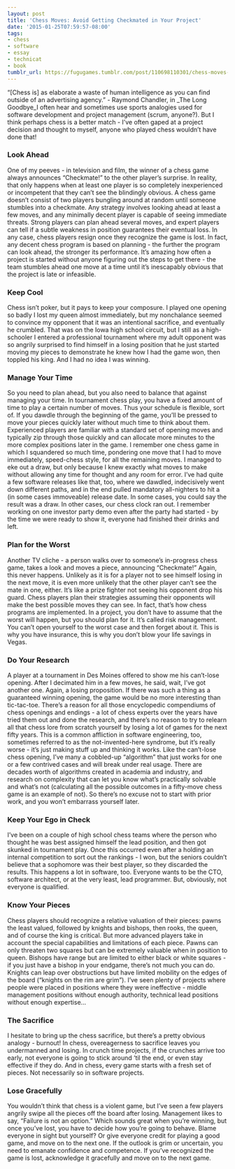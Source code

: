 ```yaml
---
layout: post
title: 'Chess Moves: Avoid Getting Checkmated in Your Project'
date: '2015-01-25T07:59:57-08:00'
tags:
- chess
- software
- essay
- technicat
- book
tumblr_url: https://fugugames.tumblr.com/post/110698110301/chess-moves-avoid-getting-checkmated-in-your
---
```

“[Chess is] as elaborate a waste of human intelligence as you can find outside of an advertising agency.” - Raymond Chandler, in&nbsp;_The Long Goodbye_I often hear and sometimes use sports analogies used for software development and project management (scrum, anyone?). But I think perhaps chess is a better match - I’ve often gaped at a project decision and thought to myself, anyone who played chess wouldn’t have done that!

### Look Ahead
One of my peeves - in television and film, the winner of a chess game always announces “Checkmate!” to the other player’s surprise. In reality, that only happens when at least one player is so completely inexperienced or incompetent that they can’t see the blindingly obvious. A chess game doesn’t consist of two players bungling around at random until someone stumbles into a checkmate. Any strategy involves looking ahead at least a few moves, and any minimally decent player is capable of seeing immediate threats. Strong players can plan ahead several moves, and expert players can tell if a subtle weakness in position guarantees their eventual loss. In any case, chess players resign once they recognize the game is lost. In fact, any decent chess program is based on planning - the further the program can look ahead, the stronger its performance. It’s amazing how often a project is started without anyone figuring out the steps to get there - the team stumbles ahead one move at a time until it’s inescapably obvious that the project is late or infeasible.
### Keep Cool
Chess isn’t poker, but it pays to keep your composure. I played one opening so badly I lost my queen almost immediately, but my nonchalance seemed to convince my opponent that it was an intentional sacrifice, and eventually he crumbled. That was on the Iowa high school circuit, but I still as a high-schooler I entered a professional tournament where my adult opponent was so angrily surprised to find himself in a losing position that he just started moving my pieces to demonstrate he knew how I had the game won, then toppled his king. And I had no idea I was winning.
### Manage Your Time
So you need to plan ahead, but you also need to balance that against managing your time. In tournament chess play, you have a fixed amount of time to play a certain number of moves. Thus your schedule is flexible, sort of. If you dawdle through the beginning of the game, you’ll be pressed to move your pieces quickly later without much time to think about them. Experienced players are familiar with a standard set of opening moves and typically zip through those quickly and can allocate more minutes to the more complex positions later in the game. I remember one chess game in which I squandered so much time, pondering one move that I had to move immediately, speed-chess style, for all the remaining moves. I managed to eke out a draw, but only because I knew exactly what moves to make without allowing any time for thought and any room for error. I’ve had quite a few software releases like that, too, where we dawdled, indecisively went down different paths, and in the end pulled mandatory all-nighters to hit a (in some cases immoveable) release date. In some cases, you could say the result was a draw. In other cases, our chess clock ran out. I remember working on one investor party demo even after the party had started - by the time we were ready to show it, everyone had finished their drinks and left.
### Plan for the Worst
Another TV cliche - a person walks over to someone’s in-progress chess game, takes a look and moves a piece, announcing “Checkmate!” Again, this never happens. Unlikely as it is for a player not to see himself losing in the next move, it is even more unlikely that the other player can’t see the mate in one, either. It’s like a prize fighter not seeing his opponent drop his guard. Chess players plan their strategies assuming their opponents will make the best possible moves they can see. In fact, that’s how chess programs are implemented. In a project, you don’t have to assume that the worst will happen, but you should plan for it. It’s called risk management. You can’t open yourself to the worst case and then forget about it. This is why you have insurance, this is why you don’t blow your life savings in Vegas.
### Do Your Research
A player at a tournament in Des Moines offered to show me his can’t-lose opening. After I decimated him in a few moves, he said, wait, I’ve got another one. Again, a losing proposition. If there was such a thing as a guaranteed winning opening, the game would be no more interesting than tic-tac-toe. There’s a reason for all those encyclopedic compendiums of chess openings and endings - a lot of chess experts over the years have tried them out and done the research, and there’s no reason to try to relearn all that chess lore from scratch yourself by losing a lot of games for the next fifty years. This is a common affliction in software engineering, too, sometimes referred to as the not-invented-here syndrome, but it’s really worse - it’s just making stuff up and thinking it works. Like the can’t-lose chess opening, I’ve many a cobbled-up “algorithm” that just works for one or a few contrived cases and will break under real usage. There are decades worth of algorithms created in academia and industry, and research on complexity that can let you know what’s practically solvable and what’s not (calculating all the possible outcomes in a fifty-move chess game is an example of not). So there’s no excuse not to start with prior work, and you won’t embarrass yourself later.
### Keep Your Ego in Check
I’ve been on a couple of high school chess teams where the person who thought he was best assigned himself the lead position, and then got skunked in tournament play. Once this occurred even after a holding an internal competition to sort out the rankings - I won, but the seniors couldn’t believe that a sophomore was their best player, so they discarded the results. This happens a lot in software, too. Everyone wants to be the CTO, software architect, or at the very least, lead programmer. But, obviously, not everyone is qualified.
### Know Your Pieces
Chess players should recognize a relative valuation of their pieces: pawns the least valued, followed by knights and bishops, then rooks, the queen, and of course the king is critical. But more advanced players take in account the special capabilities and limitations of each piece. Pawns can only threaten two squares but can be extremely valuable when in position to queen. Bishops have range but are limited to either black or white squares - if you just have a bishop in your endgame, there’s not much you can do. Knights can leap over obstructions but have limited mobility on the edges of the board (“knights on the rim are grim”). I’ve seen plenty of projects where people were placed in positions where they were ineffective - middle management positions without enough authority, technical lead positions without enough expertise…
### The Sacrifice
I hesitate to bring up the chess sacrifice, but there’s a pretty obvious analogy - burnout! In chess, overeagerness to sacrifice leaves you undermanned and losing. In crunch time projects, if the crunches arrive too early, not everyone is going to stick around ‘til the end, or even stay effective if they do. And in chess, every game starts with a fresh set of pieces. Not necessarily so in software projects.
### Lose Gracefully
You wouldn’t think that chess is a violent game, but I’ve seen a few players angrily swipe all the pieces off the board after losing. Management likes to say, “Failure is not an option.” Which sounds great when you’re winning, but once you’ve lost, you have to decide how you’re going to behave. Blame everyone in sight but yourself? Or give everyone credit for playing a good game, and move on to the next one. If the outlook is grim or uncertain, you need to emanate confidence and competence. If you’ve recognized the game is lost, acknowledge it gracefully and move on to the next game.
